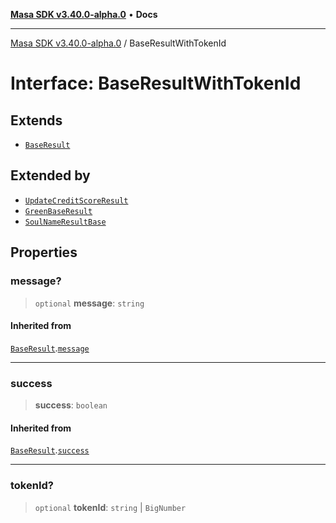 [**Masa SDK v3.40.0-alpha.0**](../README.md) • **Docs**

***

[Masa SDK v3.40.0-alpha.0](../globals.md) / BaseResultWithTokenId

# Interface: BaseResultWithTokenId

## Extends

- [`BaseResult`](BaseResult.md)

## Extended by

- [`UpdateCreditScoreResult`](UpdateCreditScoreResult.md)
- [`GreenBaseResult`](GreenBaseResult.md)
- [`SoulNameResultBase`](SoulNameResultBase.md)

## Properties

### message?

> `optional` **message**: `string`

#### Inherited from

[`BaseResult`](BaseResult.md).[`message`](BaseResult.md#message)

***

### success

> **success**: `boolean`

#### Inherited from

[`BaseResult`](BaseResult.md).[`success`](BaseResult.md#success)

***

### tokenId?

> `optional` **tokenId**: `string` \| `BigNumber`
